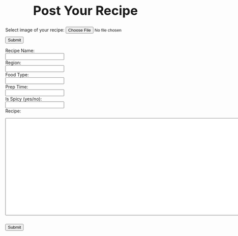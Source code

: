 <html>
<head>

<style>
    .dropbtn {
    background-color: white;
    color: black;
    padding: 16px;
    font-size: 12px;
    border: none;
    cursor: pointer;
    margin-top: 10px;
    }

    .dropbtn:hover, .dropbtn:focus {
    background-color: #D3D3D3;
    }

    .dropdown {
    position: relative;
    display: inline-block;
    }

    .dropdown-content {
    display: none;
    position: absolute;
    background-color: #f1f1f1;
    min-width: 160px;
    overflow: auto;
    box-shadow: 0px 8px 16px 0px rgba(0,0,0,0.2);
    z-index: 1;
    }

    .dropdown-content a {
        color: black;
        padding: 12px 16px;
        text-decoration: none;
        display: block;
    }

    .p {
        color:black;
    }

    .dropdown a:hover {background-color: #ddd;}

    .show {display: block;}
</style>
</head>
<body>


<h1 style = "font-size:40px; text-align: center">
    Post Your Recipe
</h1>

<form action="/action_page.php" style = "margin-bottom:10px;">
  <label for="img">Select image of your recipe:</label>
  <input type="file" id="img" name="img" accept="image/*">
  <input type="submit" style = "margin-top:10px;">
</form>

<label for = "recipe" class = "label-1">Recipe Name:</label><br>
<input type = "text" id = "recipe" name = "recipe" class = "input-1"><br>
<label for = "region" class = "label-1">Region:</label><br>
<input type = "text" id = "recipe" name = "re" class = "input-1"><br>
<label for = "region" class = "label-1">Food Type:</label><br>
<input type = "text" id = "recipe" name = "re" class = "input-1"><br>
<label for = "region" class = "label-1">Prep Time:</label><br>
<input type = "text" id = "recipe" name = "re" class = "input-1"><br>
<label for = "region" class = "label-1">Is Spicy (yes/no):</label><br>
<input type = "text" id = "recipe" name = "re" class = "input-1"><br>
<label for = "freeform" class = "label-1">Recipe:</label><br>
<textarea id="freeform" name="freeform" rows="20" cols="100">
</textarea><br><br>


<input type="submit" style = "margin-top:10px">






<script>
function myFunction() {
  document.getElementById("myDropdown").classList.toggle("show");
}

window.onclick = function(event) {
  if (!event.target.matches('.dropbtn')) {
    var dropdowns = document.getElementsByClassName("dropdown-content");
    var i;
    for (i = 0; i < dropdowns.length; i++) {
      var openDropdown = dropdowns[i];
      if (openDropdown.classList.contains('show')) {
        openDropdown.classList.remove('show');
      }
    }
  }
}
</script>


